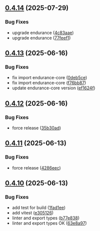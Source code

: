 ## [0.4.14](https://github.com/programisto-labs/edrm-user/compare/v0.4.13...v0.4.14) (2025-07-29)


### Bug Fixes

* upgrade endurance ([4c83aae](https://github.com/programisto-labs/edrm-user/commit/4c83aaef4db1dad3c495012dc457739ee908bd1f))
* upgrade endurance ([77feef1](https://github.com/programisto-labs/edrm-user/commit/77feef13cb00489636695cb5f666b49f98c25288))

## [0.4.13](https://github.com/programisto-labs/edrm-user/compare/v0.4.12...v0.4.13) (2025-06-16)


### Bug Fixes

* fix import endurance-core ([0deb5ce](https://github.com/programisto-labs/edrm-user/commit/0deb5ce7f0f22880706a3d317567f22b0aef38dd))
* fix import endurance-core ([f76bb87](https://github.com/programisto-labs/edrm-user/commit/f76bb871eba7b66838ae9f2fd9da625175b50a5a))
* update endurance-core version ([ef1624f](https://github.com/programisto-labs/edrm-user/commit/ef1624f3b5b50d609d81215fc8e9292aceb922e6))

## [0.4.12](https://github.com/programisto-labs/edrm-user/compare/v0.4.11...v0.4.12) (2025-06-16)


### Bug Fixes

* force release ([35b30ad](https://github.com/programisto-labs/edrm-user/commit/35b30adbb204baae891d7967cfde04558af1c966))

## [0.4.11](https://github.com/programisto-labs/edrm-user/compare/v0.4.10...v0.4.11) (2025-06-13)


### Bug Fixes

* force release ([4286eec](https://github.com/programisto-labs/edrm-user/commit/4286eecd48f921ee6b6c894029a1dc4da679cf99))

## [0.4.10](https://github.com/programisto-labs/edrm-user/compare/v0.4.9...v0.4.10) (2025-06-13)


### Bug Fixes

* add test for build ([1fad1ee](https://github.com/programisto-labs/edrm-user/commit/1fad1ee215d511d663020170b744471db7ddf84f))
* add vitest ([e305126](https://github.com/programisto-labs/edrm-user/commit/e305126bb76f74c27572f2bb1982cab8b1761810))
* linter and export types ([b77e838](https://github.com/programisto-labs/edrm-user/commit/b77e8381fa5bd44b0b6c393632797d013a44294c))
* linter and export types OK ([63e8a97](https://github.com/programisto-labs/edrm-user/commit/63e8a9758977e1b1d55221bde99d23fdd17653fc))
